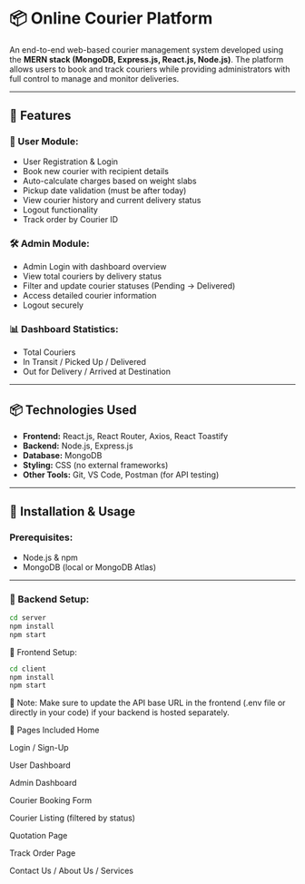 # 📦 Online Courier Platform

An end-to-end web-based courier management system developed using the **MERN stack (MongoDB, Express.js, React.js, Node.js)**. The platform allows users to book and track couriers while providing administrators with full control to manage and monitor deliveries.

---

## 🚀 Features

### 👤 User Module:
- User Registration & Login
- Book new courier with recipient details
- Auto-calculate charges based on weight slabs
- Pickup date validation (must be after today)
- View courier history and current delivery status
- Logout functionality
- Track order by Courier ID

### 🛠️ Admin Module:
- Admin Login with dashboard overview
- View total couriers by delivery status
- Filter and update courier statuses (Pending → Delivered)
- Access detailed courier information
- Logout securely

### 📊 Dashboard Statistics:
- Total Couriers
- In Transit / Picked Up / Delivered
- Out for Delivery / Arrived at Destination

---

## 📦 Technologies Used

- **Frontend:** React.js, React Router, Axios, React Toastify
- **Backend:** Node.js, Express.js
- **Database:** MongoDB
- **Styling:** CSS (no external frameworks)
- **Other Tools:** Git, VS Code, Postman (for API testing)

---

## 📌 Installation & Usage

### Prerequisites:
- Node.js & npm
- MongoDB (local or MongoDB Atlas)

---

### 🔧 Backend Setup:

```bash
cd server
npm install
npm start
```

🎨 Frontend Setup:
```bash
cd client
npm install
npm start
```
📌 Note:
Make sure to update the API base URL in the frontend (.env file or directly in your code) if your backend is hosted separately.

📖 Pages Included
Home

Login / Sign-Up

User Dashboard

Admin Dashboard

Courier Booking Form

Courier Listing (filtered by status)

Quotation Page

Track Order Page

Contact Us / About Us / Services


